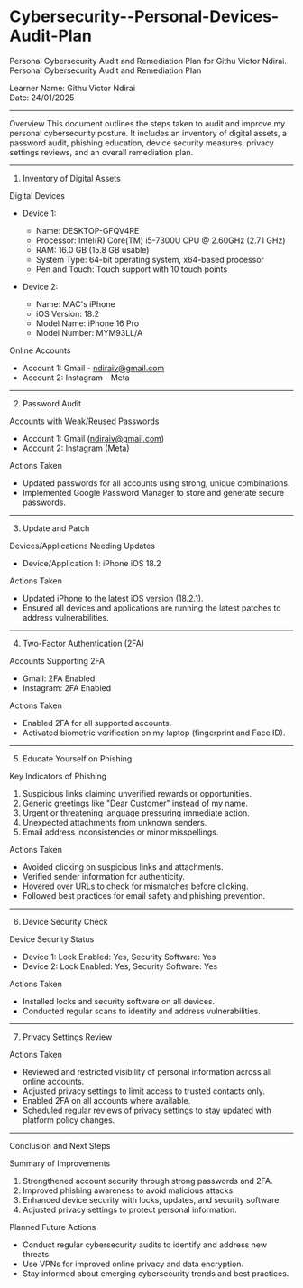 # Cybersecurity--Personal-Devices-Audit-Plan
Personal Cybersecurity Audit and Remediation Plan for Githu Victor Ndirai.
 Personal Cybersecurity Audit and Remediation Plan

Learner Name: Githu Victor Ndirai  
Date: 24/01/2025  

---

 Overview
This document outlines the steps taken to audit and improve my personal cybersecurity posture. It includes an inventory of digital assets, a password audit, phishing education, device security measures, privacy settings reviews, and an overall remediation plan.

---

 1. Inventory of Digital Assets

 Digital Devices
- Device 1:  
  - Name: DESKTOP-GFQV4RE  
  - Processor: Intel(R) Core(TM) i5-7300U CPU @ 2.60GHz (2.71 GHz)  
  - RAM: 16.0 GB (15.8 GB usable)  
  - System Type: 64-bit operating system, x64-based processor  
  - Pen and Touch: Touch support with 10 touch points  

- Device 2:  
  - Name: MAC's iPhone  
  - iOS Version: 18.2  
  - Model Name: iPhone 16 Pro  
  - Model Number: MYM93LL/A  

 Online Accounts
- Account 1: Gmail - ndiraiv@gmail.com  
- Account 2: Instagram - Meta  

---

 2. Password Audit

 Accounts with Weak/Reused Passwords
- Account 1: Gmail (ndiraiv@gmail.com)  
- Account 2: Instagram (Meta)  

 Actions Taken
- Updated passwords for all accounts using strong, unique combinations.  
- Implemented Google Password Manager to store and generate secure passwords.  

---

 3. Update and Patch

 Devices/Applications Needing Updates
- Device/Application 1: iPhone iOS 18.2  

 Actions Taken
- Updated iPhone to the latest iOS version (18.2.1).  
- Ensured all devices and applications are running the latest patches to address vulnerabilities.  

---

 4. Two-Factor Authentication (2FA)

 Accounts Supporting 2FA
- Gmail: 2FA Enabled  
- Instagram: 2FA Enabled  

 Actions Taken
- Enabled 2FA for all supported accounts.  
- Activated biometric verification on my laptop (fingerprint and Face ID).  

---

 5. Educate Yourself on Phishing

 Key Indicators of Phishing
1. Suspicious links claiming unverified rewards or opportunities.  
2. Generic greetings like "Dear Customer" instead of my name.  
3. Urgent or threatening language pressuring immediate action.  
4. Unexpected attachments from unknown senders.  
5. Email address inconsistencies or minor misspellings.  

 Actions Taken
- Avoided clicking on suspicious links and attachments.  
- Verified sender information for authenticity.  
- Hovered over URLs to check for mismatches before clicking.  
- Followed best practices for email safety and phishing prevention.  

---

 6. Device Security Check

 Device Security Status
- Device 1: Lock Enabled: Yes, Security Software: Yes  
- Device 2: Lock Enabled: Yes, Security Software: Yes  

 Actions Taken
- Installed locks and security software on all devices.  
- Conducted regular scans to identify and address vulnerabilities.  

---

 7. Privacy Settings Review

 Actions Taken
- Reviewed and restricted visibility of personal information across all online accounts.  
- Adjusted privacy settings to limit access to trusted contacts only.  
- Enabled 2FA on all accounts where available.  
- Scheduled regular reviews of privacy settings to stay updated with platform policy changes.  

---

 Conclusion and Next Steps

 Summary of Improvements
1. Strengthened account security through strong passwords and 2FA.  
2. Improved phishing awareness to avoid malicious attacks.  
3. Enhanced device security with locks, updates, and security software.  
4. Adjusted privacy settings to protect personal information.  

 Planned Future Actions
- Conduct regular cybersecurity audits to identify and address new threats.  
- Use VPNs for improved online privacy and data encryption.  
- Stay informed about emerging cybersecurity trends and best practices.  
